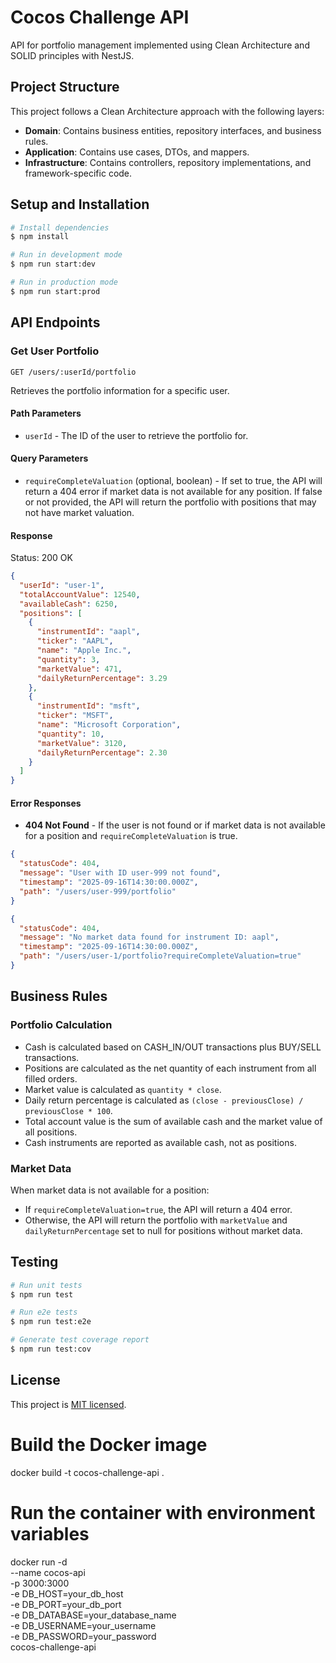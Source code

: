 # Cocos Challenge API

API for portfolio management implemented using Clean Architecture and SOLID principles with NestJS.

## Project Structure

This project follows a Clean Architecture approach with the following layers:

- **Domain**: Contains business entities, repository interfaces, and business rules.
- **Application**: Contains use cases, DTOs, and mappers.
- **Infrastructure**: Contains controllers, repository implementations, and framework-specific code.

## Setup and Installation

```bash
# Install dependencies
$ npm install

# Run in development mode
$ npm run start:dev

# Run in production mode
$ npm run start:prod
```

## API Endpoints

### Get User Portfolio

```
GET /users/:userId/portfolio
```

Retrieves the portfolio information for a specific user.

#### Path Parameters

- `userId` - The ID of the user to retrieve the portfolio for.

#### Query Parameters

- `requireCompleteValuation` (optional, boolean) - If set to true, the API will return a 404 error if market data is not available for any position. If false or not provided, the API will return the portfolio with positions that may not have market valuation.

#### Response

Status: 200 OK

```json
{
  "userId": "user-1",
  "totalAccountValue": 12540,
  "availableCash": 6250,
  "positions": [
    {
      "instrumentId": "aapl",
      "ticker": "AAPL",
      "name": "Apple Inc.",
      "quantity": 3,
      "marketValue": 471,
      "dailyReturnPercentage": 3.29
    },
    {
      "instrumentId": "msft",
      "ticker": "MSFT",
      "name": "Microsoft Corporation",
      "quantity": 10,
      "marketValue": 3120,
      "dailyReturnPercentage": 2.30
    }
  ]
}
```

#### Error Responses

- **404 Not Found** - If the user is not found or if market data is not available for a position and `requireCompleteValuation` is true.

```json
{
  "statusCode": 404,
  "message": "User with ID user-999 not found",
  "timestamp": "2025-09-16T14:30:00.000Z",
  "path": "/users/user-999/portfolio"
}
```

```json
{
  "statusCode": 404,
  "message": "No market data found for instrument ID: aapl",
  "timestamp": "2025-09-16T14:30:00.000Z",
  "path": "/users/user-1/portfolio?requireCompleteValuation=true"
}
```

## Business Rules

### Portfolio Calculation

- Cash is calculated based on CASH_IN/OUT transactions plus BUY/SELL transactions.
- Positions are calculated as the net quantity of each instrument from all filled orders.
- Market value is calculated as `quantity * close`.
- Daily return percentage is calculated as `(close - previousClose) / previousClose * 100`.
- Total account value is the sum of available cash and the market value of all positions.
- Cash instruments are reported as available cash, not as positions.

### Market Data

When market data is not available for a position:
- If `requireCompleteValuation=true`, the API will return a 404 error.
- Otherwise, the API will return the portfolio with `marketValue` and `dailyReturnPercentage` set to null for positions without market data.

## Testing

```bash
# Run unit tests
$ npm run test

# Run e2e tests
$ npm run test:e2e

# Generate test coverage report
$ npm run test:cov
```

## License

This project is [MIT licensed](LICENSE).


# Build the Docker image
docker build -t cocos-challenge-api .

# Run the container with environment variables
docker run -d \
  --name cocos-api \
  -p 3000:3000 \
  -e DB_HOST=your_db_host \
  -e DB_PORT=your_db_port \
  -e DB_DATABASE=your_database_name \
  -e DB_USERNAME=your_username \
  -e DB_PASSWORD=your_password \
  cocos-challenge-api